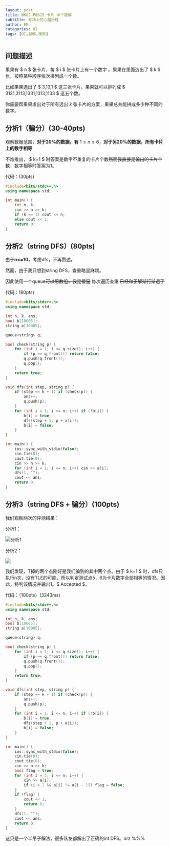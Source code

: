 ```yaml
---
layout: post
title: NKOJ P8615 卡片 半个题解
subtitle: 考场上的心路历程
author: EM
categories: OI
tags: [OI,题解,搜索]
---
```


## 问题描述

果果有 $ n $ 张卡片，每 $ i $ 张卡片上有一个数字 。果果在里面选出了 $ k $ 张，按照某种顺序依次排列成一个数。

比如果果选出了 $ 3,13,1 $ 这三张卡片，果果就可以排列成 $ 3131,3113,1331,1313,1133 $ 这五个数。

你需要帮果果求出对于所有选出 $k$ 张卡片的方案，果果总共能拼成多少种不同的数字。

## 分析1（骗分）(30-40pts)

观察数据范围，**对于20%的数据，有** $1 \leq n \leq 6$，**对于另20%的数据，所有卡片上的数字相等**

不难推出， $ k=1 $ 时答案是数字不重复的卡片个数~~然而我直接是输出的卡片个数~~，数字相等时答案为1。

代码：(30pts)

```C++
#include<bits/stdc++.h>
using namespace std;

int main() {
	int n, k;
	cin >> n >> k;
	if (k == 1) cout << n;
	else cout << 1;
	return 0;
}
```

## 分析2（string DFS）(80pts)

由于**n<=10**，考虑dfs，不再赘述。

然而，由于我只想到string DFS，查重略显麻烦。

因此使用一个queue~~可以用数组，我是傻逼~~ 每次遍历查重 ~~已经和正解渐行渐远了~~

代码：(80pts)

```C++
#include<bits/stdc++.h>
using namespace std;

int n, k, ans;
bool b[10005];
string a[10005];

queue<string> q;

bool check(string p) {
	for (int i = 1; i <= q.size(); i++) {
		if (p == q.front()) return false;
		q.push(q.front());
		q.pop();
	}
	return true;
}

void dfs(int step, string p) {
	if (step == k + 1) if (check(p)) {
		ans++;
		q.push(p);
	}
	for (int i = 1; i <= n; i++) if (!b[i]) {
		b[i] = true;
		dfs(step + 1, p + a[i]);
		b[i] = false;
	}
}

int main() {
	ios::sync_with_stdio(false);
	cin.tie(0);
	cout.tie(0);
	cin >> n >> k;
	for (int i = 1; i <= n; i++) cin >> a[i];
	dfs(1, "");
	cout << ans;
	return 0;
}
```



## 分析3（string DFS + 骗分）(100pts)

我们观察两次的评测结果：

分析1：

![分析1](https://files.catbox.moe/0dzgx0.png)

分析2：

![](https://files.catbox.moe/5d0wdu.png)

我们发现，T掉的两个点刚好是我们骗到的其中两个点。由于 $ k=1 $ 时，dfs只执行n次，没有TLE的可能，所以判定测试点5，6为卡片数字全部相等的情况。因此，特判该情况并输出1。$ Accepted $。

代码：（100pts）(3243ms)

```C++
#include<bits/stdc++.h>
using namespace std;

int n, k, ans;
bool b[10005];
string a[10005];

queue<string> q;

bool check(string p) {
	for (int i = 1; i <= q.size(); i++) {
		if (p == q.front()) return false;
		q.push(q.front());
		q.pop();
	}
	return true;
}

void dfs(int step, string p) {
	if (step == k + 1) if (check(p)) {
		ans++;
		q.push(p);
	}
	for (int i = 1; i <= n; i++) if (!b[i]) {
		b[i] = true;
		dfs(step + 1, p + a[i]);
		b[i] = false;
	}
}

int main() {
	ios::sync_with_stdio(false);
	cin.tie(0);
	cout.tie(0);
	cin >> n >> k;
	bool flag = true;
	for (int i = 1; i <= n; i++) {
		cin >> a[i];
		if (i > 2 && a[i] != a[i - 1]) flag = false;
	}
	if (flag) {
		cout << 1;
		return 0;
	}
	dfs(1, "");
	cout << ans;
	return 0;
}
```

这只是一个半吊子解法，很多队友都解出了正确的int DFS。orz %%%
